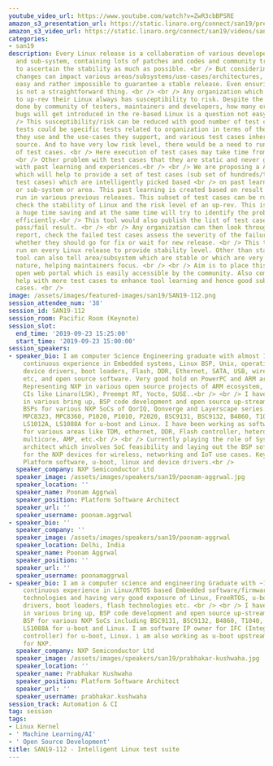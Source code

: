 ```yaml
---
youtube_video_url: https://www.youtube.com/watch?v=ZwR3cbBPSRE
amazon_s3_presentation_url: https://static.linaro.org/connect/san19/presentations/san19-112.pdf
amazon_s3_video_url: https://static.linaro.org/connect/san19/videos/san19-112.mp4
categories:
- san19
description: Every Linux release is a collaboration of various developers, maintainers
  and sub-system, containing lots of patches and codes and community try their best
  to ascertain the stability as much as possible. <br /> But considering that the
  changes can impact various areas/subsystems/use-cases/architectures, it is not very
  easy and rather impossible to guarantee a stable release. Even ensuring regressions
  is not a straightforward thing. <br /> <br /> Any organization which is considering
  to up-rev their Linux always has susceptibility to risk. Despite the best work being
  done by community of testers, maintainers and developers, how many or how severe
  bugs will get introduced in the re-based Linux is a question not easy to answer.<br
  /> This susceptibility/risk can be reduced with good number of test cases; these
  tests could be specific tests related to organization in terms of the architectures
  they use and the use-cases they support, and various test cases inherited from open
  source. And to have very low risk level, there would be a need to run hundreds/thousands
  of test cases. <br /> Here execution of test cases may take time from hours to days.
  <br /> Other problem with test cases that they are static and never get evolved
  with past learning and experiences.<br /> <br /> We are proposing a AI based tool
  which will help to provide a set of test cases (sub set of hundreds/thousands of
  test cases) which are intelligently picked based <br /> on past learning of driver
  or sub-system or area. This past learning is created based on result of test cases
  run in various previous releases. This subset of test cases can be run <br /> to
  check the stability of Linux and the risk level of an up-rev. This is definitely
  a huge time saving and at the same time will try to identify the problem areas more
  efficiently.<br /> This tool would also publish the list of test cases run and their
  pass/fail result. <br /> <br /> Any organization can then look through the test
  report, check the failed test cases assess the severity of the failures, and decide
  whether they should go for fix or wait for new release. <br /> This tool can be
  run on every Linux release to provide stability level. Other than stability, this
  tool can also tell area/subsystem which are stable or which are very dynamic in
  nature, helping maintainers focus. <br /> <br /> Aim is to place this tool on any
  open web portal which is easily accessible by the community. Also community can
  help with more test cases to enhance tool learning and hence good sub-set of test
  cases. <br />
image: /assets/images/featured-images/san19/SAN19-112.png
session_attendee_num: '38'
session_id: SAN19-112
session_room: Pacific Room (Keynote)
session_slot:
  end_time: '2019-09-23 15:25:00'
  start_time: '2019-09-23 15:00:00'
session_speakers:
- speaker_bio: I am computer Science Engineering graduate with almost 18 years of
    continuous experience in Embedded systems, Linux BSP, Unix, operating system internals,
    device drivers, boot loaders, Flash, DDR, Ethernet, SATA, USB, wireless, networking,
    etc, and open source software. Very good hold on PowerPC and ARM architectures.
    Representing NXP in various open source projects of ARM ecosystem, distros and
    CIs like Linaro(LSK), Preempt RT, Yocto, SUSE..<br /> <br /> I have been involved
    in various bring up, BSP code development and open source up-streaming of these
    BSPs for various NXP SoCs of QorIQ, Qonverge and Layerscape series. This includes
    MPC8323, MPC8360, P1020, P1010, P2020, BSC9131, BSC9132, B4860, T1040, LS2088A,
    LS1012A, LS1088A for u-boot and Linux. I have been working as software IP owner
    for various areas like TDM, ethernet, DDR, Flash controller, heterogenous systems,
    multicore, AMP, etc.<br /> <br /> Currently playing the role of System Software
    architect which involves SoC feasibility and laying out the BSP software architecture
    for the NXP devices for wireless, networking and IoT use cases. Key areas include
    Platform software, u-boot, linux and device drivers.<br />
  speaker_company: NXP Semiconductor Ltd
  speaker_image: /assets/images/speakers/san19/poonam-aggrwal.jpg
  speaker_location: ''
  speaker_name: Poonam Aggrwal
  speaker_position: Platform Software Architect
  speaker_url: ''
  speaker_username: poonam.aggrwal
- speaker_bio: ''
  speaker_company: ''
  speaker_image: /assets/images/speakers/san19/poonam-aggrwal
  speaker_location: Delhi, India
  speaker_name: Poonam Aggrwal
  speaker_position: ''
  speaker_url: ''
  speaker_username: poonamaggrwal
- speaker_bio: I am a computer science and engineering Graduate with ~13 years of
    continuous experience in Linux/RTOS based Embedded software/firmware in multi-core
    technologies and having very good exposure of Linux, FreeRTOS, u-boot, device
    drivers, boot loaders, flash technologies etc. <br /> <br /> I have been involved
    in various bring up, BSP code development and open source up-streaming of these
    BSP for various NXP SoCs including BSC9131, BSC9132, B4860, T1040, LS2085A, LS1012A,
    LS1088A for u-boot and Linux. I am software IP owner for IFC (Integrated flash
    controller) for u-boot, Linux. i am also working as u-boot upstream maintainer
    for NXP.
  speaker_company: NXP Semiconductor Ltd
  speaker_image: /assets/images/speakers/san19/prabhakar-kushwaha.jpg
  speaker_location: ''
  speaker_name: Prabhakar Kushwaha
  speaker_position: Platform Software Architect
  speaker_url: ''
  speaker_username: prabhakar.kushwaha
session_track: Automation & CI
tag: session
tags:
- Linux Kernel
- ' Machine Learning/AI'
- ' Open Source Development'
title: SAN19-112 - Intelligent Linux test suite
---
```

